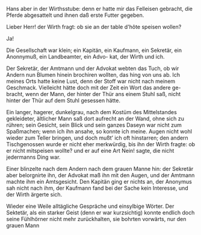 <a name="40"></a>

Hans aber in der Wirthsstube: denn er hatte mir das Felleisen 
gebracht, die Pferde abgesattelt und ihnen daß erste
Futter gegeben.

Lieber Herr! der Wirth fragt: ob sie an der table d'hôte
speisen wollen?

Ja!

Die Gesellschaft war klein; ein Kapitän, ein Kaufmann,
ein Sekretär, ein Anonnymuß, ein Landbeamter, ein Advo-
kat, der Wirth und ich.

Der Sekretär, der Amtmann und der Advokat webten
das Tuch, ob wir Andern nun Blumen hinein brochiren wollten, 
das hing von uns ab. Ich meines Orts hatte keine
Lust, denn der Stoff war nicht nach meinem Geschmack.
Vielleicht hätte doch mit der Zeit ein Wort das andere ge-
bracht, wenn der Mann, der hinter der Thür ans einem
Stuhl saß, nicht hinter der Thür auf dem Stuhl gesessen 
hätte.

Ein langer, hagerer, dunkelgrau, nach dem Kostüm des Mittelstandes 
gekleideter, ältlicher Mann saß dort aufrecht an der
Wand, ohne sich zu rühren; sein Gesicht, sein Blick und sein
ganzes Daseyn war nicht zum Spaßmachen; wenn ich ihn ansahe, 
so konnte ich meine. Augen nicht wohl wieder zum Teller 
bringen, und doch mußt’ ich oft hinstarren; den andern
Tischgenossen wurde er nicht eher merkwürdig, bis ihn der
Wirth fragte: ob er nicht mitspeisen wollte? und er auf eine
Art Nein! sagte, die nicht jedermanns Ding war.

Einer blinzelte nach dem Andern nach dem grauen Manne
hin: der Sekretär aber belorgnirte ihn, der Advokat maß
ihn mit den Augen, und der Amtmann machte ihm ein Amtsgesicht. 
Den Kapitän ging er nichts an, der Anonymus
sah nicht nach ihm, der Kaufmann fand bei der Sache kein
Interesse, und der Wirth ärgerte sich.

Wieder eine Weile alltägliche Gespräche und einsylbige
Wörter. Der Sektetär, als ein starker Geist (denn er war
kurzsichtig) konnte endlich doch seine Fühlhörner nicht mehr
zurückhalten, sie bohrten vorwärts, nur den grauen Mann

